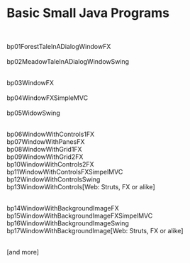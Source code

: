 ﻿# Basic Small Java Programs

<br>

bp01ForestTaleInADialogWindowFX<br>		
bp02MeadowTaleInADialogWindowSwing<br><br>	

bp03WindowFX<br>				
bp04WindowFXSimpleMVC<br> 			
bp05WidowSwing<br><br>				

bp06WindowWithControls1FX<br>
bp07WindowWithPanesFX<br>
bp08WindowWithGrid1FX<br>
bp09WindowWithGrid2FX<br>
bp10WindowWithControls2FX<br>
bp11WindowWithControlsFXSimpelMVC<br>
bp12WindowWithControlsSwing<br>
bp13WindowWithControls[Web: Struts, FX or alike]<br><br>

bp14WindowWithBackgroundImageFX<br>
bp15WindowWithBackgroundImageFXSimpelMVC<br>
bp16WindowWithBackgroundImageSwing<br>
bp17WindowWithBackgroundImage[Web: Struts, FX or alike]<br><br>


[and more]
